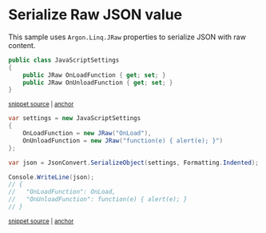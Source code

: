 # Serialize Raw JSON value

This sample uses `Argon.Linq.JRaw` properties to serialize JSON with raw content.

<!-- snippet: SerializeRawJsonTypes -->
<a id='snippet-serializerawjsontypes'></a>
```cs
public class JavaScriptSettings
{
    public JRaw OnLoadFunction { get; set; }
    public JRaw OnUnloadFunction { get; set; }
}
```
<sup><a href='/src/Tests/Documentation/Samples/Serializer/SerializeRawJson.cs#L30-L36' title='Snippet source file'>snippet source</a> | <a href='#snippet-serializerawjsontypes' title='Start of snippet'>anchor</a></sup>
<!-- endSnippet -->

<!-- snippet: SerializeRawJsonUsage -->
<a id='snippet-serializerawjsonusage'></a>
```cs
var settings = new JavaScriptSettings
{
    OnLoadFunction = new JRaw("OnLoad"),
    OnUnloadFunction = new JRaw("function(e) { alert(e); }")
};

var json = JsonConvert.SerializeObject(settings, Formatting.Indented);

Console.WriteLine(json);
// {
//   "OnLoadFunction": OnLoad,
//   "OnUnloadFunction": function(e) { alert(e); }
// }
```
<sup><a href='/src/Tests/Documentation/Samples/Serializer/SerializeRawJson.cs#L41-L55' title='Snippet source file'>snippet source</a> | <a href='#snippet-serializerawjsonusage' title='Start of snippet'>anchor</a></sup>
<!-- endSnippet -->
